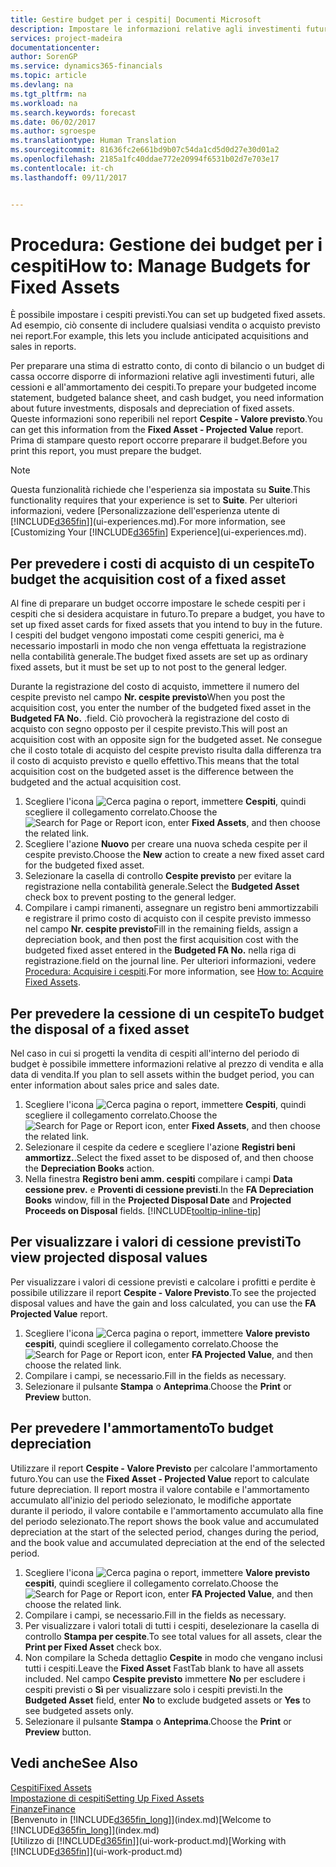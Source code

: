 ```yaml
---
title: Gestire budget per i cespiti| Documenti Microsoft
description: Impostare le informazioni relative agli investimenti futuri, alle cessioni e all'ammortamento dei cespiti per preparare i budget e le previsioni.
services: project-madeira
documentationcenter: 
author: SorenGP
ms.service: dynamics365-financials
ms.topic: article
ms.devlang: na
ms.tgt_pltfrm: na
ms.workload: na
ms.search.keywords: forecast
ms.date: 06/02/2017
ms.author: sgroespe
ms.translationtype: Human Translation
ms.sourcegitcommit: 81636fc2e661bd9b07c54da1cd5d0d27e30d01a2
ms.openlocfilehash: 2185a1fc40ddae772e20994f6531b02d7e703e17
ms.contentlocale: it-ch
ms.lasthandoff: 09/11/2017


---
```

# <a name="how-to-manage-budgets-for-fixed-assets"></a><span data-ttu-id="fc418-103">Procedura: Gestione dei budget per i cespiti</span><span class="sxs-lookup"><span data-stu-id="fc418-103">How to: Manage Budgets for Fixed Assets</span></span>
<span data-ttu-id="fc418-104">È possibile impostare i cespiti previsti.</span><span class="sxs-lookup"><span data-stu-id="fc418-104">You can set up budgeted fixed assets.</span></span> <span data-ttu-id="fc418-105">Ad esempio, ciò consente di includere qualsiasi vendita o acquisto previsto nei report.</span><span class="sxs-lookup"><span data-stu-id="fc418-105">For example, this lets you include anticipated acquisitions and sales in reports.</span></span>  

<span data-ttu-id="fc418-106">Per preparare una stima di estratto conto, di conto di bilancio o un budget di cassa occorre disporre di informazioni relative agli investimenti futuri, alle cessioni e all'ammortamento dei cespiti.</span><span class="sxs-lookup"><span data-stu-id="fc418-106">To prepare your budgeted income statement, budgeted balance sheet, and cash budget, you need information about future investments, disposals and depreciation of fixed assets.</span></span> <span data-ttu-id="fc418-107">Queste informazioni sono reperibili nel report **Cespite - Valore previsto**.</span><span class="sxs-lookup"><span data-stu-id="fc418-107">You can get this information from the **Fixed Asset - Projected Value** report.</span></span> <span data-ttu-id="fc418-108">Prima di stampare questo report occorre preparare il budget.</span><span class="sxs-lookup"><span data-stu-id="fc418-108">Before you print this report, you must prepare the budget.</span></span>  

> [!NOTE]  
>   <span data-ttu-id="fc418-109">Questa funzionalità richiede che l'esperienza sia impostata su **Suite**.</span><span class="sxs-lookup"><span data-stu-id="fc418-109">This functionality requires that your experience is set to **Suite**.</span></span> <span data-ttu-id="fc418-110">Per ulteriori informazioni, vedere [Personalizzazione dell'esperienza utente di [!INCLUDE[d365fin](includes/d365fin_md.md)]](ui-experiences.md).</span><span class="sxs-lookup"><span data-stu-id="fc418-110">For more information, see [Customizing Your [!INCLUDE[d365fin](includes/d365fin_md.md)] Experience](ui-experiences.md).</span></span>

## <a name="to-budget-the-acquisition-cost-of-a-fixed-asset"></a><span data-ttu-id="fc418-111">Per prevedere i costi di acquisto di un cespite</span><span class="sxs-lookup"><span data-stu-id="fc418-111">To budget the acquisition cost of a fixed asset</span></span>
<span data-ttu-id="fc418-112">Al fine di preparare un budget occorre impostare le schede cespiti per i cespiti che si desidera acquistare in futuro.</span><span class="sxs-lookup"><span data-stu-id="fc418-112">To prepare a budget, you have to set up fixed asset cards for fixed assets that you intend to buy in the future.</span></span> <span data-ttu-id="fc418-113">I cespiti del budget vengono impostati come cespiti generici, ma è necessario impostarli in modo che non venga effettuata la registrazione nella contabilità generale.</span><span class="sxs-lookup"><span data-stu-id="fc418-113">The budget fixed assets are set up as ordinary fixed assets, but it must be set up to not post to the general ledger.</span></span>

<span data-ttu-id="fc418-114">Durante la registrazione del costo di acquisto, immettere il numero del cespite previsto nel campo **Nr. cespite previsto**</span><span class="sxs-lookup"><span data-stu-id="fc418-114">When you post the acquisition cost, you enter the number of the budgeted fixed asset in the **Budgeted FA No.**</span></span> <span data-ttu-id="fc418-115">.</span><span class="sxs-lookup"><span data-stu-id="fc418-115">field.</span></span> <span data-ttu-id="fc418-116">Ciò provocherà la registrazione del costo di acquisto con segno opposto per il cespite previsto.</span><span class="sxs-lookup"><span data-stu-id="fc418-116">This will post an acquisition cost with an opposite sign for the budgeted asset.</span></span> <span data-ttu-id="fc418-117">Ne consegue che il costo totale di acquisto del cespite previsto risulta dalla differenza tra il costo di acquisto previsto e quello effettivo.</span><span class="sxs-lookup"><span data-stu-id="fc418-117">This means that the total acquisition cost on the budgeted asset is the difference between the budgeted and the actual acquisition cost.</span></span>

1. <span data-ttu-id="fc418-118">Scegliere l'icona ![Cerca pagina o report](media/ui-search/search_small.png "icona Cerca pagina o report"), immettere **Cespiti**, quindi scegliere il collegamento correlato.</span><span class="sxs-lookup"><span data-stu-id="fc418-118">Choose the ![Search for Page or Report](media/ui-search/search_small.png "Search for Page or Report icon") icon, enter **Fixed Assets**, and then choose the related link.</span></span>
2. <span data-ttu-id="fc418-119">Scegliere l'azione **Nuovo** per creare una nuova scheda cespite per il cespite previsto.</span><span class="sxs-lookup"><span data-stu-id="fc418-119">Choose the **New** action to create a new fixed asset card for the budgeted fixed asset.</span></span>
3. <span data-ttu-id="fc418-120">Selezionare la casella di controllo **Cespite previsto** per evitare la registrazione nella contabilità generale.</span><span class="sxs-lookup"><span data-stu-id="fc418-120">Select the **Budgeted Asset** check box to prevent posting to the general ledger.</span></span>
4. <span data-ttu-id="fc418-121">Compilare i campi rimanenti, assegnare un registro beni ammortizzabili e registrare il primo costo di acquisto con il cespite previsto immesso nel campo **Nr. cespite previsto**</span><span class="sxs-lookup"><span data-stu-id="fc418-121">Fill in the remaining fields, assign a depreciation book, and then post the first acquisition cost with the budgeted fixed asset entered in the **Budgeted FA No.**</span></span> <span data-ttu-id="fc418-122">nella riga di registrazione.</span><span class="sxs-lookup"><span data-stu-id="fc418-122">field on the journal line.</span></span> <span data-ttu-id="fc418-123">Per ulteriori informazioni, vedere [Procedura: Acquisire i cespiti](fa-how-acquire.md).</span><span class="sxs-lookup"><span data-stu-id="fc418-123">For more information, see [How to: Acquire Fixed Assets](fa-how-acquire.md).</span></span>

## <a name="to-budget-the-disposal-of-a-fixed-asset"></a><span data-ttu-id="fc418-124">Per prevedere la cessione di un cespite</span><span class="sxs-lookup"><span data-stu-id="fc418-124">To budget the disposal of a fixed asset</span></span>
<span data-ttu-id="fc418-125">Nel caso in cui si progetti la vendita di cespiti all'interno del periodo di budget è possibile immettere informazioni relative al prezzo di vendita e alla data di vendita.</span><span class="sxs-lookup"><span data-stu-id="fc418-125">If you plan to sell assets within the budget period, you can enter information about sales price and sales date.</span></span>

1. <span data-ttu-id="fc418-126">Scegliere l'icona ![Cerca pagina o report](media/ui-search/search_small.png "icona Cerca pagina o report"), immettere **Cespiti**, quindi scegliere il collegamento correlato.</span><span class="sxs-lookup"><span data-stu-id="fc418-126">Choose the ![Search for Page or Report](media/ui-search/search_small.png "Search for Page or Report icon") icon, enter **Fixed Assets**, and then choose the related link.</span></span>
2. <span data-ttu-id="fc418-127">Selezionare il cespite da cedere e scegliere l'azione **Registri beni ammortizz.**.</span><span class="sxs-lookup"><span data-stu-id="fc418-127">Select the fixed asset to be disposed of, and then choose the **Depreciation Books** action.</span></span>
3. <span data-ttu-id="fc418-128">Nella finestra **Registro beni amm. cespiti** compilare i campi **Data cessione prev.** e **Proventi di cessione previsti**.</span><span class="sxs-lookup"><span data-stu-id="fc418-128">In the **FA Depreciation Books** window, fill in the **Projected Disposal Date** and **Projected Proceeds on Disposal** fields.</span></span> [!INCLUDE[tooltip-inline-tip](includes/tooltip-inline-tip_md.md)]

## <a name="to-view-projected-disposal-values"></a><span data-ttu-id="fc418-129">Per visualizzare i valori di cessione previsti</span><span class="sxs-lookup"><span data-stu-id="fc418-129">To view projected disposal values</span></span>
<span data-ttu-id="fc418-130">Per visualizzare i valori di cessione previsti e calcolare i profitti e perdite è possibile utilizzare il report **Cespite - Valore Previsto**.</span><span class="sxs-lookup"><span data-stu-id="fc418-130">To see the projected disposal values and have the gain and loss calculated, you can use the **FA Projected Value** report.</span></span>

1. <span data-ttu-id="fc418-131">Scegliere l'icona ![Cerca pagina o report](media/ui-search/search_small.png "icona Cerca pagina o report"), immettere **Valore previsto cespiti**, quindi scegliere il collegamento correlato.</span><span class="sxs-lookup"><span data-stu-id="fc418-131">Choose the ![Search for Page or Report](media/ui-search/search_small.png "Search for Page or Report icon") icon, enter **FA Projected Value**, and then choose the related link.</span></span>
2. <span data-ttu-id="fc418-132">Compilare i campi, se necessario.</span><span class="sxs-lookup"><span data-stu-id="fc418-132">Fill in the fields as necessary.</span></span>
3. <span data-ttu-id="fc418-133">Selezionare il pulsante **Stampa** o **Anteprima**.</span><span class="sxs-lookup"><span data-stu-id="fc418-133">Choose the **Print** or **Preview** button.</span></span>

## <a name="to-budget-depreciation"></a><span data-ttu-id="fc418-134">Per prevedere l'ammortamento</span><span class="sxs-lookup"><span data-stu-id="fc418-134">To budget depreciation</span></span>
<span data-ttu-id="fc418-135">Utilizzare il report **Cespite - Valore Previsto** per calcolare l'ammortamento futuro.</span><span class="sxs-lookup"><span data-stu-id="fc418-135">You can use the **Fixed Asset - Projected Value** report to calculate future depreciation.</span></span> <span data-ttu-id="fc418-136">Il report mostra il valore contabile e l'ammortamento accumulato all'inizio del periodo selezionato, le modifiche apportate durante il periodo, il valore contabile e l'ammortamento accumulato alla fine del periodo selezionato.</span><span class="sxs-lookup"><span data-stu-id="fc418-136">The report shows the book value and accumulated depreciation at the start of the selected period, changes during the period, and the book value and accumulated depreciation at the end of the selected period.</span></span>

1. <span data-ttu-id="fc418-137">Scegliere l'icona ![Cerca pagina o report](media/ui-search/search_small.png "icona Cerca pagina o report"), immettere **Valore previsto cespiti**, quindi scegliere il collegamento correlato.</span><span class="sxs-lookup"><span data-stu-id="fc418-137">Choose the ![Search for Page or Report](media/ui-search/search_small.png "Search for Page or Report icon") icon, enter **FA Projected Value**, and then choose the related link.</span></span>
2. <span data-ttu-id="fc418-138">Compilare i campi, se necessario.</span><span class="sxs-lookup"><span data-stu-id="fc418-138">Fill in the fields as necessary.</span></span>
3. <span data-ttu-id="fc418-139">Per visualizzare i valori totali di tutti i cespiti, deselezionare la casella di controllo **Stampa per cespite**.</span><span class="sxs-lookup"><span data-stu-id="fc418-139">To see total values for all assets, clear the **Print per Fixed Asset** check box.</span></span>
4. <span data-ttu-id="fc418-140">Non compilare la Scheda dettaglio **Cespite** in modo che vengano inclusi tutti i cespiti.</span><span class="sxs-lookup"><span data-stu-id="fc418-140">Leave the **Fixed Asset** FastTab blank to have all assets included.</span></span> <span data-ttu-id="fc418-141">Nel campo **Cespite previsto** immettere **No** per escludere i cespiti previsti o **Sì** per visualizzare solo i cespiti previsti.</span><span class="sxs-lookup"><span data-stu-id="fc418-141">In the **Budgeted Asset** field, enter **No** to exclude budgeted assets or **Yes** to see budgeted assets only.</span></span>
5. <span data-ttu-id="fc418-142">Selezionare il pulsante **Stampa** o **Anteprima**.</span><span class="sxs-lookup"><span data-stu-id="fc418-142">Choose the **Print** or **Preview** button.</span></span>

## <a name="see-also"></a><span data-ttu-id="fc418-143">Vedi anche</span><span class="sxs-lookup"><span data-stu-id="fc418-143">See Also</span></span>
[<span data-ttu-id="fc418-144">Cespiti</span><span class="sxs-lookup"><span data-stu-id="fc418-144">Fixed Assets</span></span>](fa-manage.md)  
[<span data-ttu-id="fc418-145">Impostazione di cespiti</span><span class="sxs-lookup"><span data-stu-id="fc418-145">Setting Up Fixed Assets</span></span>](fa-setup.md)  
[<span data-ttu-id="fc418-146">Finanze</span><span class="sxs-lookup"><span data-stu-id="fc418-146">Finance</span></span>](finance.md)  
<span data-ttu-id="fc418-147">[Benvenuto in [!INCLUDE[d365fin_long](includes/d365fin_long_md.md)]](index.md)</span><span class="sxs-lookup"><span data-stu-id="fc418-147">[Welcome to [!INCLUDE[d365fin_long](includes/d365fin_long_md.md)]](index.md)</span></span>  
<span data-ttu-id="fc418-148">[Utilizzo di [!INCLUDE[d365fin](includes/d365fin_md.md)]](ui-work-product.md)</span><span class="sxs-lookup"><span data-stu-id="fc418-148">[Working with [!INCLUDE[d365fin](includes/d365fin_md.md)]](ui-work-product.md)</span></span>

